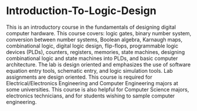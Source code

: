 # Introduction-To-Logic-Design
This is an introductory course in the fundamentals of designing digital computer hardware. This course covers: logic gates, binary number system, conversion between number systems, Boolean algebra, Karnaugh maps, combinational logic, digital logic design, flip-flops, programmable logic devices (PLDs), counters, registers, memories, state machines, designing combinational logic and state machines into PLDs, and basic computer architecture. The lab is design oriented and emphasizes the use of software equation entry tools, schematic entry, and logic simulation tools. Lab assignments are design oriented. This course is required for Electrical/Electronics Engineering and Computer Engineering majors at some universities. This course is also helpful for Computer Science majors, electronics technicians, and for students wishing to sample computer engineering.
